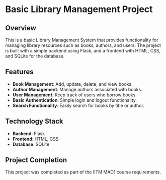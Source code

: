 # Basic Library Management Project

## Overview
This is a basic Library Management System that provides functionality for managing library resources such as books, authors, and users. The project is built with a simple backend using Flask, and a frontend with HTML, CSS, and SQLite for the database.

## Features
- **Book Management**: Add, update, delete, and view books.
- **Author Management**: Manage authors associated with books.
- **User Management**: Keep track of users who borrow books.
- **Basic Authentication**: Simple login and logout functionality.
- **Search Functionality**: Easily search for books by title or author.

## Technology Stack
- **Backend**: Flask
- **Frontend**: HTML, CSS
- **Database**: SQLite

## Project Completion
This project was completed as part of the IITM MAD1 course requirements.
